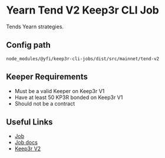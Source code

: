# Yearn Tend V2 Keep3r CLI Job

Tends Yearn strategies.

## Config path

`node_modules/@yfi/keep3r-cli-jobs/dist/src/mainnet/tend-v2`

## Keeper Requirements

* Must be a valid Keeper on Keep3r V1
* Have at least 50 KP3R bonded on Keep3r V1
* Should not be a contract

## Useful Links

* [Job](https://etherscan.io/address/0xcd7f72f12c4b87dabd31d3aa478a1381150c32b3)
* [Job docs](https://github.com/yearn/keep3r-jobs/blob/master/doc/TendV2Keep3rJob.md)
* [Keep3r V2](https://etherscan.io/address/0xeb02addCfD8B773A5FFA6B9d1FE99c566f8c44CC)
